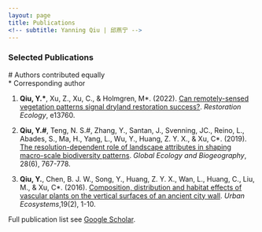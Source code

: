 ```yaml
---
layout: page
title: Publications
<!-- subtitle: Yanning Qiu | 邱燕宁 -->
---
```


### Selected Publications

\# Authors contributed equally   
\* Corresponding author

1.	**Qiu, Y.\***, Xu, Z., Xu, C., & Holmgren, M\*. (2022). [Can remotely-sensed vegetation patterns signal dryland restoration success?](https://onlinelibrary.wiley.com/doi/full/10.1111/rec.13760). *Restoration Ecology*, e13760.

2.	**Qiu, Y.\#**, Teng, N. S.#, Zhang, Y., Santan, J., Svenning, JC., Reino, L., Abades, S., Ma, H., Yang, L., Wu, Y., Huang, Z. Y. X., & Xu, C\*. (2019). [The resolution-dependent role of landscape attributes in shaping macro-scale biodiversity patterns](https://onlinelibrary.wiley.com/doi/abs/10.1111/geb.12889). *Global Ecology and Biogeography*, 28(6), 767-778.

3.	**Qiu, Y.**, Chen, B. J. W., Song, Y., Huang, Z. Y. X., Wan, L., Huang, C., Liu, M., & Xu, C\*. (2016). [Composition, distribution and habitat effects of vascular plants on the vertical surfaces of an ancient city wall](https://link.springer.com/article/10.1007/s11252-016-0528-2). *Urban Ecosystems*,19(2), 1-10.

Full publication list see [Google Scholar](https://scholar.google.nl/citations?user=sQNXZ4UAAAAJ&hl=en).

